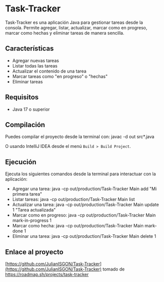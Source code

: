 # Task-Tracker

Task-Tracker es una aplicación Java para gestionar tareas desde la consola. Permite agregar, listar, actualizar, marcar como en progreso, marcar como hechas y eliminar tareas de manera sencilla.

## Características

- Agregar nuevas tareas
- Listar todas las tareas
- Actualizar el contenido de una tarea
- Marcar tareas como "en progreso" o "hechas"
- Eliminar tareas

## Requisitos

- Java 17 o superior

## Compilación

Puedes compilar el proyecto desde la terminal con: javac -d out src*.java

O usando IntelliJ IDEA desde el menú `Build > Build Project`.

## Ejecución

Ejecuta los siguientes comandos desde la terminal para interactuar con la aplicación:

- Agregar una tarea: java -cp out/production/Task-Tracker Main add "Mi primera tarea"
- Listar tareas: java -cp out/production/Task-Tracker Main list
- Actualizar una tarea: java -cp out/production/Task-Tracker Main update 1 "Tarea actualizada"
- Marcar como en progreso: java -cp out/production/Task-Tracker Main mark-in-progress 1
- Marcar como hecha: java -cp out/production/Task-Tracker Main mark-done 1
- Eliminar una tarea: java -cp out/production/Task-Tracker Main delete 1

## Enlace al proyecto

[https://github.com/JulianISGON/Task-Tracker](https://github.com/JulianISGON/Task-Tracker) tomado de https://roadmap.sh/projects/task-tracker
